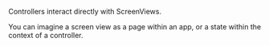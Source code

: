 Controllers interact directly with ScreenViews.

You can imagine a screen view as a page within an app, or a state within the context of a controller.
